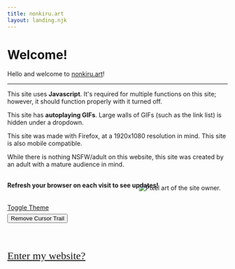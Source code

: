 ```yaml
---
title: nonkiru.art
layout: landing.njk
---
```


# Welcome!

Hello and welcome to <a href="/">nonkiru.art</a>!
<hr>

This site uses **Javascript**. It's required for multiple functions on this site; however, it should function properly with it turned off.

This site has **autoplaying GIFs**. Large walls of GIFs (such as the link list) is hidden under a dropdown.

This site was made with Firefox, at a 1920x1080 resolution in mind. This site is also mobile compatible.

While there is nothing NSFW/adult on this website, this site was created by an adult with a mature audience in mind.

<br>
<b>Refresh your browser on each visit to see updates!</b>
<br>
<br>
<br><a href="#" id="theme-toggle" onclick="modeSwitcher()" class="fakebutton">Toggle Theme</a>
<br><button onclick="cursorEffect.destroy()" style="margin-top: 0.35rem;">Remove Cursor Trail</button>

<br><br>
<img src="/assets/img/border.webp" alt="">

<a href="/home/" style="font-size: 1.5rem; font-family: 'Patrick Hand', cursive;">Enter my website?</a>

<div id="mobilepixelfix" style="float: right; margin: -1rem; margin-top: -12rem; margin-right: 1rem;"><img src="/assets/img/nonkiru_small.webp" alt="Pixel art of the site owner."></div>
